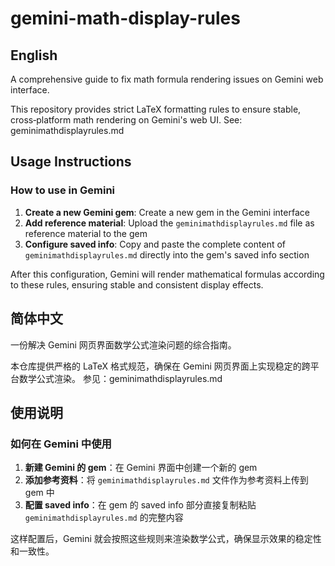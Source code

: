 # gemini-math-display-rules

## English
A comprehensive guide to fix math formula rendering issues on Gemini web interface.

This repository provides strict LaTeX formatting rules to ensure stable, cross‑platform math rendering on Gemini's web UI.
See: geminimathdisplayrules.md

## Usage Instructions

### How to use in Gemini
1. **Create a new Gemini gem**: Create a new gem in the Gemini interface
2. **Add reference material**: Upload the `geminimathdisplayrules.md` file as reference material to the gem
3. **Configure saved info**: Copy and paste the complete content of `geminimathdisplayrules.md` directly into the gem's saved info section

After this configuration, Gemini will render mathematical formulas according to these rules, ensuring stable and consistent display effects.

## 简体中文
一份解决 Gemini 网页界面数学公式渲染问题的综合指南。

本仓库提供严格的 LaTeX 格式规范，确保在 Gemini 网页界面上实现稳定的跨平台数学公式渲染。
参见：geminimathdisplayrules.md

## 使用说明

### 如何在 Gemini 中使用
1. **新建 Gemini 的 gem**：在 Gemini 界面中创建一个新的 gem
2. **添加参考资料**：将 `geminimathdisplayrules.md` 文件作为参考资料上传到 gem 中
3. **配置 saved info**：在 gem 的 saved info 部分直接复制粘贴 `geminimathdisplayrules.md` 的完整内容

这样配置后，Gemini 就会按照这些规则来渲染数学公式，确保显示效果的稳定性和一致性。
